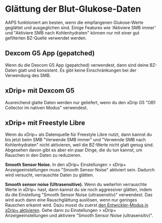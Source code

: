 # Glättung der Blut-Glukose-Daten

AAPS funktioniert am besten, wenn die empfangenen Glukose-Werte geglättet und ausgeglichen sind. Einige Features wie 'Aktiviere SMB immer' und "Aktiviere SMB nach Kohlenhydraten" können nur mit einer gut gefilterten BZ-Quelle verwendet werden.

## Dexcom G5 App (gepatched)

Wenn du die Dexcom G5 App (gepatched) verwendest, dann sind deine BZ-Daten glatt und konsistent. Es gibt keine Einschränkungen bei der Verwendung des SMB.

## xDrip+ mit Dexcom G5

Ausreichend glatte Daten werden nur geliefert, wenn du den xDrip G5 "OB1 Collector im nativen Modus" verwendest.

## xDrip+ mit Freestyle Libre

Wenn du xDrip+ als Datenquelle für Freestyle Libre nutzt, dann kannst du bis jetzt beim SMB "Verwende SMB immer" und "Verwende SMB nach Kohlenhydraten" nicht aktivieren, weil die BZ-Werte nicht glatt genug sind. Abgesehen davon gibt es aber ein paar Dinge, die du tun kannst, um Rauschen in den Daten zu reduzieren.

**Smooth Sensor Noise.** In den xDrip+ Einstellungen > xDrip+ Anzeigeeinstellungen muss "Smooth Sensor Noise" aktiviert sein. Dadurch wird versucht, verrauschte Daten zu glätten.

**Smooth sensor noise (Ultrasensitive).** Wenn du weiterhin verrauschte Werte in xDrip+ hast, dann kannst du sie noch aggressiver glätten, indem du die Einstellung "Smooth Sensor Noise (ultrasensitiv)" verwendest. Das wird auch dann eine Rauschglättung auslösen, wenn nur geringes Rauschen erkannt wird. Dazu musst du zuerst [den Entwickler-Modus in xDrip+ aktivieren](https://github.com/MilosKozak/AndroidAPS/wiki/Enabling-Engineering-Mode-in-xDrip). Gehe dann zu Einstellungen > xDrip+ Anzeigeeinstellungen und aktiviere "Smooth Sensor Noise (ultrasensitiv)".